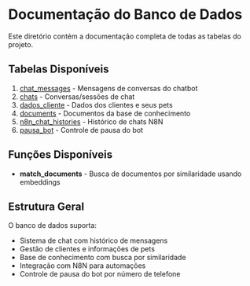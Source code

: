 # Documentação do Banco de Dados

Este diretório contém a documentação completa de todas as tabelas do projeto.

## Tabelas Disponíveis

1. [chat_messages](./chat_messages.md) - Mensagens de conversas do chatbot
2. [chats](./chats.md) - Conversas/sessões de chat
3. [dados_cliente](./dados_cliente.md) - Dados dos clientes e seus pets
4. [documents](./documents.md) - Documentos da base de conhecimento
5. [n8n_chat_histories](./n8n_chat_histories.md) - Histórico de chats N8N
6. [pausa_bot](./pausa_bot.md) - Controle de pausa do bot

## Funções Disponíveis

- **match_documents** - Busca de documentos por similaridade usando embeddings

## Estrutura Geral

O banco de dados suporta:
- Sistema de chat com histórico de mensagens
- Gestão de clientes e informações de pets
- Base de conhecimento com busca por similaridade
- Integração com N8N para automações
- Controle de pausa do bot por número de telefone
